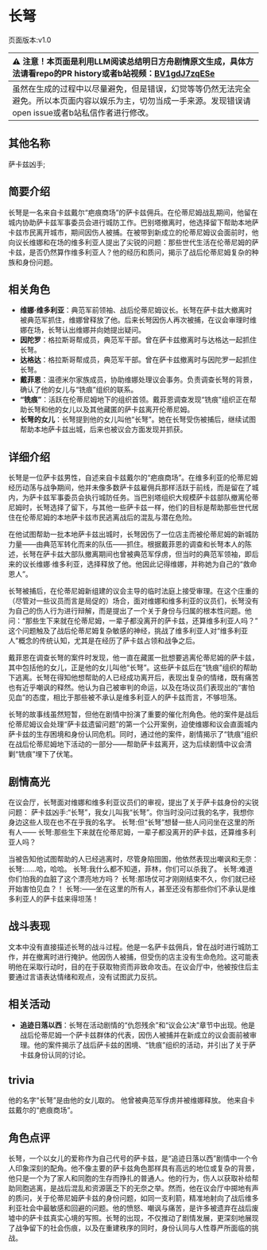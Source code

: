# 长弩
页面版本:v1.0
 

| :warning: 注意！本页面是利用LLM阅读总结明日方舟剧情原文生成，具体方法请看repo的PR history或者b站视频：[BV1gdJ7zqESe](https://www.bilibili.com/video/BV1gdJ7zqESe/)         |
|:----------------------------|
| 虽然在生成的过程中以尽量避免，但是错误，幻觉等等仍然无法完全避免。所以本页面内容以娱乐为主，切勿当成一手来源。发现错误请open issue或者b站私信作者进行修改。|



## 其他名称
萨卡兹凶手;
## 简要介绍
长弩是一名来自卡兹戴尔“疤痕商场”的萨卡兹佣兵。在伦蒂尼姆战乱期间，他留在城内协助萨卡兹军事委员会进行城防工作。巴别塔撤离时，他选择留下帮助本地萨卡兹市民离开城市，期间因伤人被捕。在被带到新成立的伦蒂尼姆议会面前时，他向议长维娜和在场的维多利亚人提出了尖锐的问题：那些世代生活在伦蒂尼姆的萨卡兹，是否仍然算作维多利亚人？他的经历和质问，揭示了战后伦蒂尼姆复杂的种族和身份问题。
## 相关角色
-   **维娜·维多利亚**：典范军前领袖、战后伦蒂尼姆议长。长弩在萨卡兹大撤离时被典范军抓住，维娜曾释放了他。后来长弩因伤人再次被捕，在议会审理时维娜在场，长弩认出维娜并向她提出疑问。
-   **因陀罗**：格拉斯哥帮成员，典范军干部。曾在萨卡兹撤离时与达格达一起抓住长弩。
-   **达格达**：格拉斯哥帮成员，典范军干部。曾在萨卡兹撤离时与因陀罗一起抓住长弩。
-   **戴菲恩**：温德米尔家族成员，协助维娜处理议会事务。负责调查长弩的背景，确认了他的女儿与“铣痕”组织的联系。
-   **“铣痕”**：活跃在伦蒂尼姆地下的组织首领。戴菲恩调查发现“铣痕”组织正在帮助长弩和他的女儿以及其他藏匿的萨卡兹离开伦蒂尼姆。
-   **长弩的女儿**：长弩提到他的女儿叫他“长弩”。她在长弩受伤被捕后，继续试图帮助本地萨卡兹出城，后来也被议会方面发现并抓获。
## 详细介绍
长弩是一位萨卡兹男性，自述来自卡兹戴尔的“疤痕商场”。在维多利亚的伦蒂尼姆经历动荡与战争期间，他并未像多数萨卡兹雇佣兵那样活跃于前线，而是留在了城内，为萨卡兹军事委员会执行城防任务。当巴别塔组织大规模萨卡兹部队撤离伦蒂尼姆时，长弩选择了留下，与其他一些萨卡兹一样，他们的目标是帮助那些世代居住在伦蒂尼姆的本地萨卡兹市民逃离战后的混乱与潜在危险。

在他试图帮助一批本地萨卡兹出城时，长弩因伤了一位店主而被伦蒂尼姆的新城防力量——由典范军转化而来的队伍——抓住。根据戴菲恩的调查和长弩本人的陈述，长弩在萨卡兹大部队撤离期间也曾被典范军俘虏，但当时的典范军领袖，即后来的议长维娜·维多利亚，选择释放了他。他因此记得维娜，并称她为自己的“救命恩人”。

长弩被捕后，在伦蒂尼姆新组建的议会主导的临时法庭上接受审理。在这个庄重的（尽管对一些议员而言是局促的）场合，面对维娜和维多利亚的议员们，长弩没有为自己的伤人行为进行辩解，而是提出了一个关于身份与归属的根本性问题。他问：“那些生下来就在伦蒂尼姆，一辈子都没离开的萨卡兹，还算维多利亚人吗？” 这个问题触及了战后伦蒂尼姆复杂敏感的神经，挑战了维多利亚人对“维多利亚人”概念的传统认知，尤其是在经历了萨卡兹占领和战争之后。

戴菲恩在调查长弩的案件时发现，他一直在藏匿一批想要逃离伦蒂尼姆的萨卡兹，其中包括他的女儿，正是他的女儿叫他“长弩”。这些萨卡兹后在“铣痕”组织的帮助下逃离。长弩在得知他想帮助的人已经成功离开后，表现出复杂的情绪，既有痛苦也有近乎嘲讽的释然。他认为自己被审判的命运，以及在场议员们表现出的“害怕见血”的态度，相比于那些被不承认是维多利亚人的萨卡兹而言，不够坦荡。

长弩的故事线虽然短暂，但他在剧情中扮演了重要的催化剂角色。他的案件是战后伦蒂尼姆议会处理“萨卡兹遗留问题”的第一个公开案例，迫使维娜和议会直面城内萨卡兹的生存困境和身份认同危机。同时，通过他的案件，剧情揭示了“铣痕”组织在战后伦蒂尼姆地下活动的一部分——帮助萨卡兹离开，这为后续剧情中议会清剿“铣痕”埋下了伏笔。
## 剧情高光
在议会厅，长弩面对维娜和维多利亚议员们的审视，提出了关于萨卡兹身份的尖锐问题：
萨卡兹凶手:“长弩”，我女儿叫我“长弩”。你当时没问过我的名字，我想你身边这些人现在也不在乎我的名字。
长弩:但“长弩”想替一些人问问坐在这里的所有人——
长弩:那些生下来就在伦蒂尼姆，一辈子都没离开的萨卡兹，还算维多利亚人吗？

当被告知他试图帮助的人已经逃离时，尽管身陷囹圄，他依然表现出嘲讽和无奈：
长弩:......哈，哈哈。
长弩:我什么都不知道，菲林，你们可以杀我了。
长弩:难道你们怕我的血脏了这个漂亮地方吗？
长弩:那场仗可才刚刚结束不久，你们就已经开始害怕见血？！
长弩:——坐在这里的所有人，甚至还没有那些你们不承认是维多利亚人的萨卡兹来得坦荡！
## 战斗表现
文本中没有直接描述长弩的战斗过程。他是一名萨卡兹佣兵，曾在战时进行城防工作，并在撤离时进行掩护。他因伤人被捕，但受伤的店主没有生命危险。这可能表明他在采取行动时，目的在于获取物资而非致命攻击。在议会厅中，他被按住后主要通过言语表达情绪和观点，没有试图武力反抗。
## 相关活动
-   **追迹日落以西**：长弩在活动剧情的“仇怨残余”和“议会公决”章节中出现。他是战后伦蒂尼姆一个萨卡兹群体的代表，因伤人被捕并在新成立的议会面前被审理。他的案件揭示了战后萨卡兹的困境、“铣痕”组织的活动，并引出了关于萨卡兹身份认同的讨论。
## trivia
他的名字“长弩”是由他的女儿取的。
他曾被典范军俘虏并被维娜释放。
他来自卡兹戴尔的“疤痕商场”。
## 角色点评
长弩，一个以女儿的爱称作为自己代号的萨卡兹，是“追迹日落以西”剧情中一个令人印象深刻的配角。他不像主要的萨卡兹角色那样具有高远的地位或复杂的背景，他只是一个为了家人和同胞的生存而挣扎的普通人。他的行为，伤人以获取补给帮助同胞逃离，是战后混乱和资源匮乏下的无奈之举。然而，他在议会厅中掷地有声的质问，关于伦蒂尼姆萨卡兹的身份问题，如同一支利箭，精准地射向了战后维多利亚社会中最敏感和回避的问题。他的愤怒、嘲讽与痛苦，是许多被遗弃在战后废墟中的萨卡兹真实心境的写照。长弩的出现，不仅推动了剧情发展，更深刻地展现了战争留下的社会伤痕，以及在重建秩序的同时，身份认同与人性尊严所面临的挑战。